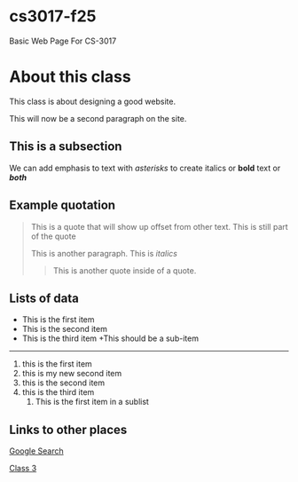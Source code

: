 # cs3017-f25
Basic Web Page For CS-3017

# About this class
This class is about designing a good website.

This will now be a second paragraph on the site.

## This is a subsection
We can add emphasis to text with *asterisks* to create italics or **bold** text or ***both***

## Example quotation
> This is a quote that will show up offset from other text.
> This is still part of the quote
>
> This is another paragraph. This is *italics*
>
> > This is another quote inside of a quote.

## Lists of data

+ This is the first item
+ This is the second item
+ This is the third item
  +This should be a sub-item

___

1. this is the first item
2. this is my new second item
4. this is the second item
5. this is the third item
   1. This is the first item in a sublist

## Links to other places
[Google Search](https://google.com)

[Class 3](class3)

